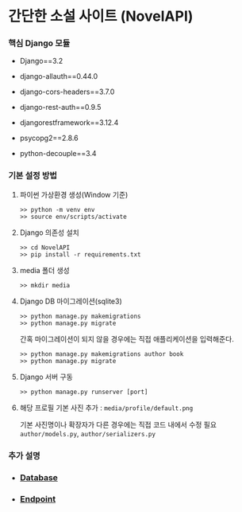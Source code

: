 # 간단한 소설 사이트 (NovelAPI)

### 핵심 Django 모듈

- Django==3.2

- django-allauth==0.44.0

- django-cors-headers==3.7.0

- django-rest-auth==0.9.5

- djangorestframework==3.12.4

- psycopg2==2.8.6

- python-decouple==3.4

  

### 기본 설정 방법

1. 파이썬 가상환경 생성(Window 기준)

   ```shell
   >> python -m venv env
   >> source env/scripts/activate
   ```

2. Django 의존성 설치

   ```shell
   >> cd NovelAPI
   >> pip install -r requirements.txt
   ```

3. media 폴더 생성

   ```shell
   >> mkdir media
   ```

4. Django DB 마이그레이션(sqlite3)

   ```shell
   >> python manage.py makemigrations
   >> python manage.py migrate
   ```

   간혹 마이그레이션이 되지 않을 경우에는 직접 애플리케이션을 입력해준다.

   ```shell
   >> python manage.py makemigrations author book
   >> python manage.py migrate
   ```

5. Django 서버 구동

   ```shell
   >> python manage.py runserver [port]
   ```

6. 해당 프로필 기본 사진 추가 : `media/profile/default.png`

   기본 사진명이나 확장자가 다른 경우에는 직접 코드 내에서 수정 필요 `author/models.py`, `author/serializers.py`



### 추가 설명

- ### [Database](./docs/Database.md)

- ### [Endpoint](./docs/Endpoint.md)